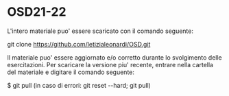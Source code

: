 # OSD21-22
L'intero materiale puo' essere scaricato con il comando seguente:

git clone https://github.com/letizialeonardi/OSD.git

Il materiale puo' essere aggiornato e/o corretto durante lo svolgimento delle esercitazioni. Per scaricare la versione piu' recente, entrare nella cartella del materiale e digitare il comando seguente:

$ git pull (in caso di errori: git reset --hard; git pull)
